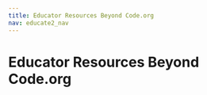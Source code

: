 ```yaml
---
title: Educator Resources Beyond Code.org
nav: educate2_nav
---
```


# Educator Resources Beyond Code.org
